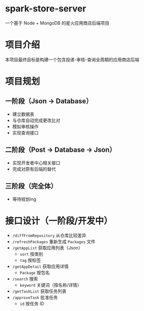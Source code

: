 # spark-store-server

一个基于 Node + MongoDB 的星火应用商店后端项目

# 项目介绍

本项目最终目标是构建一个包含投递-审核-查询全周期的应用商店后端

# 项目规划

## 一阶段（Json -> Database）

- 建立数据表
- 与仓库自动完成更改比对
- 模拟审核操作
- 实现查询接口

## 二阶段（Post -> Database -> Json）

- 实现开发者中心相关接口
- 完成对原有后端的替代

## 三阶段（完全体）

- 等待规划ing

# 接口设计（一阶段/开发中）

- `/diffFromRepository` 从仓库比较差异
- `/refreshPackages` 重新生成 `Packages` 文件
- `/getAppList` 获取应用列表（Json）
  - `sort` 按类别
  - `tag` 按标签
- `/getAppDetail` 获取应用详情
  - `Package` 按包名
- `/search` 搜索
  - `keyword` 关键词（按名称/详情）
- `/getTaskList` 获取任务列表
- `/approveTask` 批准任务
  - `id` 按任务 ID
